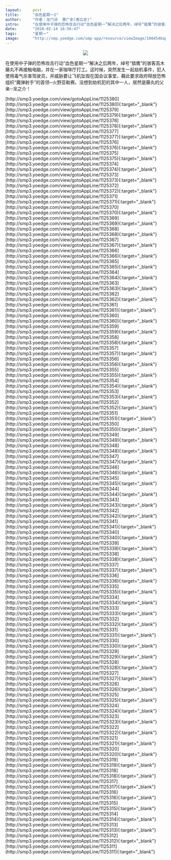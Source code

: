 ```yaml
---
layout:     post
title:      "血色星期一2"
author:     "作者：龙门谅  惠广史(恵広史)"
intro:      "在使用中子弹的恐怖攻击行动“血色星期一”解决之后两年，绰号“猎鹰”的骇客高木藤丸不再接触电脑，并在一家咖啡厅打工。这时候，突然发生一起劫机事件，犯人使用毒气杀害驾驶员，并威胁要让飞机坠毁在国会议事堂，藉此要求政府释放恐怖组织“魔弹射手”的首领─火野亚勒赛。没想到劫机犯的其中一人，居然是藤丸的父亲─龙之介！"
date:       "2018-02-14 16:56:47"
tags:       "星期一"
image:      "http://smp.yoedge.com/smp-app/resource/viewImage/1004546appline.png"
---
```

<div style="text-align: center">
<p><img src="http://smp.yoedge.com/smp-app/resource/viewImage/1004546appline.png"/></p>
</div>
<p class="post-meta">
<span>在使用中子弹的恐怖攻击行动“血色星期一”解决之后两年，绰号“猎鹰”的骇客高木藤丸不再接触电脑，并在一家咖啡厅打工。这时候，突然发生一起劫机事件，犯人使用毒气杀害驾驶员，并威胁要让飞机坠毁在国会议事堂，藉此要求政府释放恐怖组织“魔弹射手”的首领─火野亚勒赛。没想到劫机犯的其中一人，居然是藤丸的父亲─龙之介！</span>
</p>
[http://smp3.yoedge.com/view/gotoAppLine/1125380](http://smp3.yoedge.com/view/gotoAppLine/1125380){:target="_blank"}
[http://smp3.yoedge.com/view/gotoAppLine/1125379](http://smp3.yoedge.com/view/gotoAppLine/1125379){:target="_blank"}
[http://smp3.yoedge.com/view/gotoAppLine/1125378](http://smp3.yoedge.com/view/gotoAppLine/1125378){:target="_blank"}
[http://smp3.yoedge.com/view/gotoAppLine/1125377](http://smp3.yoedge.com/view/gotoAppLine/1125377){:target="_blank"}
[http://smp3.yoedge.com/view/gotoAppLine/1125376](http://smp3.yoedge.com/view/gotoAppLine/1125376){:target="_blank"}
[http://smp3.yoedge.com/view/gotoAppLine/1125375](http://smp3.yoedge.com/view/gotoAppLine/1125375){:target="_blank"}
[http://smp3.yoedge.com/view/gotoAppLine/1125374](http://smp3.yoedge.com/view/gotoAppLine/1125374){:target="_blank"}
[http://smp3.yoedge.com/view/gotoAppLine/1125373](http://smp3.yoedge.com/view/gotoAppLine/1125373){:target="_blank"}
[http://smp3.yoedge.com/view/gotoAppLine/1125372](http://smp3.yoedge.com/view/gotoAppLine/1125372){:target="_blank"}
[http://smp3.yoedge.com/view/gotoAppLine/1125371](http://smp3.yoedge.com/view/gotoAppLine/1125371){:target="_blank"}
[http://smp3.yoedge.com/view/gotoAppLine/1125370](http://smp3.yoedge.com/view/gotoAppLine/1125370){:target="_blank"}
[http://smp3.yoedge.com/view/gotoAppLine/1125369](http://smp3.yoedge.com/view/gotoAppLine/1125369){:target="_blank"}
[http://smp3.yoedge.com/view/gotoAppLine/1125368](http://smp3.yoedge.com/view/gotoAppLine/1125368){:target="_blank"}
[http://smp3.yoedge.com/view/gotoAppLine/1125367](http://smp3.yoedge.com/view/gotoAppLine/1125367){:target="_blank"}
[http://smp3.yoedge.com/view/gotoAppLine/1125366](http://smp3.yoedge.com/view/gotoAppLine/1125366){:target="_blank"}
[http://smp3.yoedge.com/view/gotoAppLine/1125365](http://smp3.yoedge.com/view/gotoAppLine/1125365){:target="_blank"}
[http://smp3.yoedge.com/view/gotoAppLine/1125364](http://smp3.yoedge.com/view/gotoAppLine/1125364){:target="_blank"}
[http://smp3.yoedge.com/view/gotoAppLine/1125363](http://smp3.yoedge.com/view/gotoAppLine/1125363){:target="_blank"}
[http://smp3.yoedge.com/view/gotoAppLine/1125362](http://smp3.yoedge.com/view/gotoAppLine/1125362){:target="_blank"}
[http://smp3.yoedge.com/view/gotoAppLine/1125361](http://smp3.yoedge.com/view/gotoAppLine/1125361){:target="_blank"}
[http://smp3.yoedge.com/view/gotoAppLine/1125360](http://smp3.yoedge.com/view/gotoAppLine/1125360){:target="_blank"}
[http://smp3.yoedge.com/view/gotoAppLine/1125359](http://smp3.yoedge.com/view/gotoAppLine/1125359){:target="_blank"}
[http://smp3.yoedge.com/view/gotoAppLine/1125358](http://smp3.yoedge.com/view/gotoAppLine/1125358){:target="_blank"}
[http://smp3.yoedge.com/view/gotoAppLine/1125357](http://smp3.yoedge.com/view/gotoAppLine/1125357){:target="_blank"}
[http://smp3.yoedge.com/view/gotoAppLine/1125356](http://smp3.yoedge.com/view/gotoAppLine/1125356){:target="_blank"}
[http://smp3.yoedge.com/view/gotoAppLine/1125355](http://smp3.yoedge.com/view/gotoAppLine/1125355){:target="_blank"}
[http://smp3.yoedge.com/view/gotoAppLine/1125354](http://smp3.yoedge.com/view/gotoAppLine/1125354){:target="_blank"}
[http://smp3.yoedge.com/view/gotoAppLine/1125353](http://smp3.yoedge.com/view/gotoAppLine/1125353){:target="_blank"}
[http://smp3.yoedge.com/view/gotoAppLine/1125352](http://smp3.yoedge.com/view/gotoAppLine/1125352){:target="_blank"}
[http://smp3.yoedge.com/view/gotoAppLine/1125351](http://smp3.yoedge.com/view/gotoAppLine/1125351){:target="_blank"}
[http://smp3.yoedge.com/view/gotoAppLine/1125350](http://smp3.yoedge.com/view/gotoAppLine/1125350){:target="_blank"}
[http://smp3.yoedge.com/view/gotoAppLine/1125349](http://smp3.yoedge.com/view/gotoAppLine/1125349){:target="_blank"}
[http://smp3.yoedge.com/view/gotoAppLine/1125348](http://smp3.yoedge.com/view/gotoAppLine/1125348){:target="_blank"}
[http://smp3.yoedge.com/view/gotoAppLine/1125347](http://smp3.yoedge.com/view/gotoAppLine/1125347){:target="_blank"}
[http://smp3.yoedge.com/view/gotoAppLine/1125346](http://smp3.yoedge.com/view/gotoAppLine/1125346){:target="_blank"}
[http://smp3.yoedge.com/view/gotoAppLine/1125345](http://smp3.yoedge.com/view/gotoAppLine/1125345){:target="_blank"}
[http://smp3.yoedge.com/view/gotoAppLine/1125344](http://smp3.yoedge.com/view/gotoAppLine/1125344){:target="_blank"}
[http://smp3.yoedge.com/view/gotoAppLine/1125343](http://smp3.yoedge.com/view/gotoAppLine/1125343){:target="_blank"}
[http://smp3.yoedge.com/view/gotoAppLine/1125342](http://smp3.yoedge.com/view/gotoAppLine/1125342){:target="_blank"}
[http://smp3.yoedge.com/view/gotoAppLine/1125341](http://smp3.yoedge.com/view/gotoAppLine/1125341){:target="_blank"}
[http://smp3.yoedge.com/view/gotoAppLine/1125340](http://smp3.yoedge.com/view/gotoAppLine/1125340){:target="_blank"}
[http://smp3.yoedge.com/view/gotoAppLine/1125339](http://smp3.yoedge.com/view/gotoAppLine/1125339){:target="_blank"}
[http://smp3.yoedge.com/view/gotoAppLine/1125338](http://smp3.yoedge.com/view/gotoAppLine/1125338){:target="_blank"}
[http://smp3.yoedge.com/view/gotoAppLine/1125337](http://smp3.yoedge.com/view/gotoAppLine/1125337){:target="_blank"}
[http://smp3.yoedge.com/view/gotoAppLine/1125336](http://smp3.yoedge.com/view/gotoAppLine/1125336){:target="_blank"}
[http://smp3.yoedge.com/view/gotoAppLine/1125335](http://smp3.yoedge.com/view/gotoAppLine/1125335){:target="_blank"}
[http://smp3.yoedge.com/view/gotoAppLine/1125334](http://smp3.yoedge.com/view/gotoAppLine/1125334){:target="_blank"}
[http://smp3.yoedge.com/view/gotoAppLine/1125333](http://smp3.yoedge.com/view/gotoAppLine/1125333){:target="_blank"}
[http://smp3.yoedge.com/view/gotoAppLine/1125332](http://smp3.yoedge.com/view/gotoAppLine/1125332){:target="_blank"}
[http://smp3.yoedge.com/view/gotoAppLine/1125331](http://smp3.yoedge.com/view/gotoAppLine/1125331){:target="_blank"}
[http://smp3.yoedge.com/view/gotoAppLine/1125330](http://smp3.yoedge.com/view/gotoAppLine/1125330){:target="_blank"}
[http://smp3.yoedge.com/view/gotoAppLine/1125329](http://smp3.yoedge.com/view/gotoAppLine/1125329){:target="_blank"}
[http://smp3.yoedge.com/view/gotoAppLine/1125328](http://smp3.yoedge.com/view/gotoAppLine/1125328){:target="_blank"}
[http://smp3.yoedge.com/view/gotoAppLine/1125327](http://smp3.yoedge.com/view/gotoAppLine/1125327){:target="_blank"}
[http://smp3.yoedge.com/view/gotoAppLine/1125326](http://smp3.yoedge.com/view/gotoAppLine/1125326){:target="_blank"}
[http://smp3.yoedge.com/view/gotoAppLine/1125325](http://smp3.yoedge.com/view/gotoAppLine/1125325){:target="_blank"}
[http://smp3.yoedge.com/view/gotoAppLine/1125324](http://smp3.yoedge.com/view/gotoAppLine/1125324){:target="_blank"}
[http://smp3.yoedge.com/view/gotoAppLine/1125323](http://smp3.yoedge.com/view/gotoAppLine/1125323){:target="_blank"}
[http://smp3.yoedge.com/view/gotoAppLine/1125322](http://smp3.yoedge.com/view/gotoAppLine/1125322){:target="_blank"}
[http://smp3.yoedge.com/view/gotoAppLine/1125321](http://smp3.yoedge.com/view/gotoAppLine/1125321){:target="_blank"}
[http://smp3.yoedge.com/view/gotoAppLine/1125320](http://smp3.yoedge.com/view/gotoAppLine/1125320){:target="_blank"}
[http://smp3.yoedge.com/view/gotoAppLine/1125319](http://smp3.yoedge.com/view/gotoAppLine/1125319){:target="_blank"}
[http://smp3.yoedge.com/view/gotoAppLine/1125318](http://smp3.yoedge.com/view/gotoAppLine/1125318){:target="_blank"}
[http://smp3.yoedge.com/view/gotoAppLine/1125317](http://smp3.yoedge.com/view/gotoAppLine/1125317){:target="_blank"}
[http://smp3.yoedge.com/view/gotoAppLine/1125316](http://smp3.yoedge.com/view/gotoAppLine/1125316){:target="_blank"}
[http://smp3.yoedge.com/view/gotoAppLine/1125315](http://smp3.yoedge.com/view/gotoAppLine/1125315){:target="_blank"}
[http://smp3.yoedge.com/view/gotoAppLine/1125314](http://smp3.yoedge.com/view/gotoAppLine/1125314){:target="_blank"}
[http://smp3.yoedge.com/view/gotoAppLine/1125313](http://smp3.yoedge.com/view/gotoAppLine/1125313){:target="_blank"}
[http://smp3.yoedge.com/view/gotoAppLine/1125312](http://smp3.yoedge.com/view/gotoAppLine/1125312){:target="_blank"}
[http://smp3.yoedge.com/view/gotoAppLine/1125311](http://smp3.yoedge.com/view/gotoAppLine/1125311){:target="_blank"}


